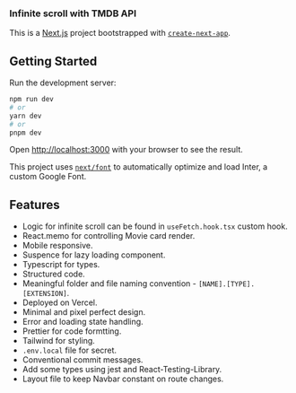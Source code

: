 ### Infinite scroll with TMDB API

This is a [Next.js](https://nextjs.org/) project bootstrapped with [`create-next-app`](https://github.com/vercel/next.js/tree/canary/packages/create-next-app).

## Getting Started

Run the development server:

```bash
npm run dev
# or
yarn dev
# or
pnpm dev

```

Open [http://localhost:3000](http://localhost:3000) with your browser to see the result.

This project uses [`next/font`](https://nextjs.org/docs/basic-features/font-optimization) to automatically optimize and load Inter, a custom Google Font.

## Features

- Logic for infinite scroll can be found in `useFetch.hook.tsx` custom hook.
- React.memo for controlling Movie card render.
- Mobile responsive.
- Suspence for lazy loading component.
- Typescript for types.
- Structured code.
- Meaningful folder and file naming convention - `[NAME].[TYPE].[EXTENSION]`.
- Deployed on Vercel.
- Minimal and pixel perfect design.
- Error and loading state handling.
- Prettier for code formtting.
- Tailwind for styling.
- `.env.local` file for secret.
- Conventional commit messages.
- Add some types using jest and React-Testing-Library.
- Layout file to keep Navbar constant on route changes.
